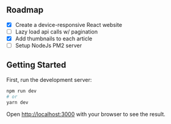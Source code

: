 ## Roadmap

- [x] Create a device-responsive React website
- [ ] Lazy load api calls w/ pagination
- [x] Add thumbnails to each article
- [ ] Setup NodeJs PM2 server

## Getting Started

First, run the development server:

```bash
npm run dev
# or
yarn dev
```

Open [http://localhost:3000](http://localhost:3000) with your browser to see the result.
